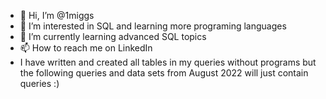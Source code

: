- 👋 Hi, I’m @1miggs
- 👀 I’m interested in SQL and learning more programing languages 
- 🌱 I’m currently learning advanced SQL topics
- 📫 How to reach me on LinkedIn
- I have written and created all tables in my queries without programs
  but the following queries and data sets from August 2022 will just contain queries :)
<!---
1miggs/1miggs is a ✨ special ✨ repository because its `README.md` (this file) appears on your GitHub profile.
You can click the Preview link to take a look at your changes.
--->
